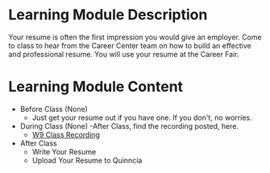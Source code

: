 # Learning Module Description

Your resume is often the first impression you would give an employer. Come to class to hear from the Career Center team on how to build an effective and professional resume. You will use your resume at the Career Fair.

# Learning Module Content

- Before Class (None)
  - Just get your resume out if you have one. If you don't, no worries.
- During Class (None)
    -After Class, find the recording posted, here.
  - [W9 Class Recording](https://learn-us-east-1-prod-fleet02-xythos.content.blackboardcdn.com/5df2c00b32acb/224469?X-Blackboard-Expiration=1611694800000&X-Blackboard-Signature=G4zFybadEJlYEeziPXMFZZUpI2LrtGfFuyPC4AVPJBE%3D&X-Blackboard-Client-Id=304933&response-cache-control=private%2C%20max-age%3D21600&response-content-disposition=inline%3B%20filename%2A%3DUTF-8%27%27Week%25209%2520Recording.mp4&response-content-type=video%2Fmp4&X-Amz-Algorithm=AWS4-HMAC-SHA256&X-Amz-Date=20210126T150000Z&X-Amz-SignedHeaders=host&X-Amz-Expires=21600&X-Amz-Credential=AKIAZH6WM4PL5SJBSTP6%2F20210126%2Fus-east-1%2Fs3%2Faws4_request&X-Amz-Signature=5edfe04014093839faad6afebaf3607ce9cd7aca56b92b7cfdb6367e64dfdb19)
- After Class
  - Write Your Resume
  - Upload Your Resume to Quinncia
